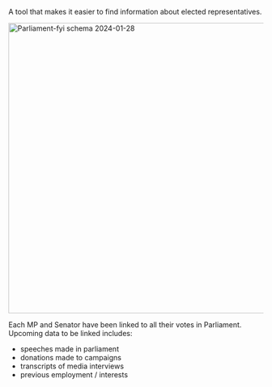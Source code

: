 A tool that makes it easier to find information about elected representatives. 

<img width="575" alt="Parliament-fyi schema 2024-01-28" src="https://github.com/harleygray/parliament-fyi/assets/33745244/f81c137e-7347-4b80-9265-fdd76bfab5fb">

Each MP and Senator have been linked to all their votes in Parliament. Upcoming data to be linked includes:
- speeches made in parliament
- donations made to campaigns
- transcripts of media interviews
- previous employment / interests
